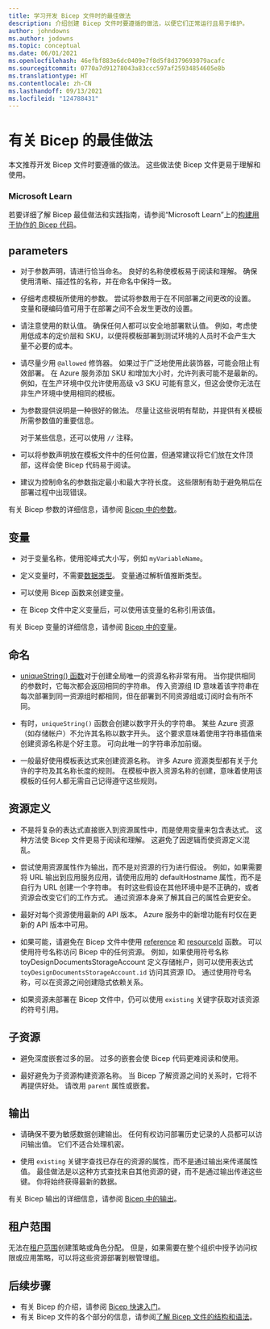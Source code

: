 ```yaml
---
title: 学习开发 Bicep 文件时的最佳做法
description: 介绍创建 Bicep 文件时要遵循的做法，以便它们正常运行且易于维护。
author: johndowns
ms.author: jodowns
ms.topic: conceptual
ms.date: 06/01/2021
ms.openlocfilehash: 46efbf883e6dc0409e7f8d5f8d379693079acafc
ms.sourcegitcommit: 0770a7d91278043a83ccc597af25934854605e8b
ms.translationtype: HT
ms.contentlocale: zh-CN
ms.lasthandoff: 09/13/2021
ms.locfileid: "124788431"
---
```

# <a name="best-practices-for-bicep"></a>有关 Bicep 的最佳做法

本文推荐开发 Bicep 文件时要遵循的做法。 这些做法使 Bicep 文件更易于理解和使用。

### <a name="microsoft-learn"></a>Microsoft Learn

若要详细了解 Bicep 最佳做法和实践指南，请参阅“Microsoft Learn”上的[构建用于协作的 Bicep 代码](/learn/modules/structure-bicep-code-collaboration/)。

## <a name="parameters"></a>parameters

* 对于参数声明，请进行恰当命名。 良好的名称使模板易于阅读和理解。 确保使用清晰、描述性的名称，并在命名中保持一致。

* 仔细考虑模板所使用的参数。 尝试将参数用于在不同部署之间更改的设置。 变量和硬编码值可用于在部署之间不会发生更改的设置。

* 请注意使用的默认值。 确保任何人都可以安全地部署默认值。 例如，考虑使用低成本的定价层和 SKU，以便将模板部署到测试环境的人员时不会产生大量不必要的成本。

* 请尽量少用 `@allowed` 修饰器。 如果过于广泛地使用此装饰器，可能会阻止有效部署。 在 Azure 服务添加 SKU 和增加大小时，允许列表可能不是最新的。 例如，在生产环境中仅允许使用高级 v3 SKU 可能有意义，但这会使你无法在非生产环境中使用相同的模板。

* 为参数提供说明是一种很好的做法。 尽量让这些说明有帮助，并提供有关模板所需参数值的重要信息。

  对于某些信息，还可以使用 `//` 注释。

* 可以将参数声明放在模板文件中的任何位置，但通常建议将它们放在文件顶部，这样会使 Bicep 代码易于阅读。

* 建议为控制命名的参数指定最小和最大字符长度。 这些限制有助于避免稍后在部署过程中出现错误。

有关 Bicep 参数的详细信息，请参阅 [Bicep 中的参数](parameters.md)。

## <a name="variables"></a>变量

* 对于变量名称，使用驼峰式大小写，例如 `myVariableName`。

* 定义变量时，不需要[数据类型](data-types.md)。 变量通过解析值推断类型。

* 可以使用 Bicep 函数来创建变量。

* 在 Bicep 文件中定义变量后，可以使用该变量的名称引用该值。

有关 Bicep 变量的详细信息，请参阅 [Bicep 中的变量](variables.md)。

## <a name="naming"></a>命名

* [uniqueString() 函数](bicep-functions-string.md#uniquestring)对于创建全局唯一的资源名称非常有用。 当你提供相同的参数时，它每次都会返回相同的字符串。 传入资源组 ID 意味着该字符串在每次部署到同一资源组时都相同，但在部署到不同资源组或订阅时会有所不同。

* 有时，`uniqueString()` 函数会创建以数字开头的字符串。 某些 Azure 资源（如存储帐户）不允许其名称以数字开头。 这个要求意味着使用字符串插值来创建资源名称是个好主意。 可向此唯一的字符串添加前缀。

* 一般最好使用模板表达式来创建资源名称。 许多 Azure 资源类型都有关于允许的字符及其名称长度的规则。 在模板中嵌入资源名称的创建，意味着使用该模板的任何人都无需自己记得遵守这些规则。

## <a name="resource-definitions"></a>资源定义

* 不是将复杂的表达式直接嵌入到资源属性中，而是使用变量来包含表达式。 这种方法使 Bicep 文件更易于阅读和理解。 这避免了因逻辑而使资源定义混乱。

* 尝试使用资源属性作为输出，而不是对资源的行为进行假设。 例如，如果需要将 URL 输出到应用服务应用，请使用应用的 defaultHostname 属性，而不是自行为 URL 创建一个字符串。 有时这些假设在其他环境中是不正确的，或者资源会改变它们的工作方式。 通过资源本身来了解其自己的属性会更安全。

* 最好对每个资源使用最新的 API 版本。 Azure 服务中的新增功能有时仅在更新的 API 版本中可用。

* 如果可能，请避免在 Bicep 文件中使用 [reference](./bicep-functions-resource.md#reference) 和 [resourceId](./bicep-functions-resource.md#resourceid) 函数。 可以使用符号名称访问 Bicep 中的任何资源。 例如，如果使用符号名称 toyDesignDocumentsStorageAccount 定义存储帐户，则可以使用表达式 `toyDesignDocumentsStorageAccount.id` 访问其资源 ID。 通过使用符号名称，可以在资源之间创建隐式依赖关系。

* 如果资源未部署在 Bicep 文件中，仍可以使用 `existing` 关键字获取对该资源的符号引用。

## <a name="child-resources"></a>子资源

* 避免深度嵌套过多的层。 过多的嵌套会使 Bicep 代码更难阅读和使用。

* 最好避免为子资源构建资源名称。 当 Bicep 了解资源之间的关系时，它将不再提供好处。 请改用 `parent` 属性或嵌套。

## <a name="outputs"></a>输出

* 请确保不要为敏感数据创建输出。 任何有权访问部署历史记录的人员都可以访问输出值。 它们不适合处理机密。

* 使用 `existing` 关键字查找已存在的资源的属性，而不是通过输出来传递属性值。 最佳做法是以这种方式查找来自其他资源的键，而不是通过输出传递这些键。 你将始终获得最新的数据。

有关 Bicep 输出的详细信息，请参阅 [Bicep 中的输出](outputs.md)。

## <a name="tenant-scopes"></a>租户范围

无法在[租户范围](deploy-to-tenant.md)创建策略或角色分配。 但是，如果需要在整个组织中授予访问权限或应用策略，可以将这些资源部署到根管理组。

## <a name="next-steps"></a>后续步骤

* 有关 Bicep 的介绍，请参阅 [Bicep 快速入门](quickstart-create-bicep-use-visual-studio-code.md)。
* 有关 Bicep 文件的各个部分的信息，请参阅[了解 Bicep 文件的结构和语法](file.md)。
